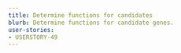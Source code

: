 ```yaml
---
title: Determine functions for candidates
blurb: Determine functions for candidate genes.
user-stories:
- USERSTORY-49
---
```

